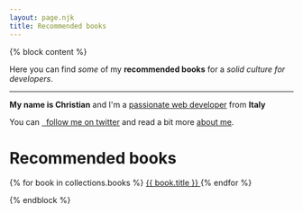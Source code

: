 ```yaml
---
layout: page.njk
title: Recommended books
---
```


{% block content %}

Here you can find *some* of my <b>recommended books</b> for a <i>solid culture for developers</i>.

---

<b>My name is Christian</b> and I'm a <a href="https://www.linkedin.com/in/christian-fei-6b72b5123/" target="_blank">passionate web developer</a> from <b>Italy</b>

You can <a href="https://twitter.com/christian_fei" target="_blank">
<i class="icon icon-twitter"></i>&nbsp; follow me on twitter</a> and read a bit more <a href="/about">about me</a>.

<h1 class="no-mt">Recommended books</h1>

<div reversed class="flex flex-wrap">
  {% for book in collections.books %}
    <a href="{{ book.url }}" class="post-link flex-item pad-half book">
      {{ book.title }}
    </a>
  {% endfor %}
</div>

{% endblock %}